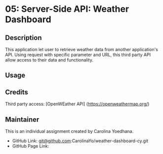 # 05: Server-Side API: Weather Dashboard

## Description 

This application let user to retrieve weather data from another application's API.  Using request with specific parameter and URL, this third party API allow access to their data and functionality.


## Usage 



## Credits

Third party access: [OpenWEather API] (https://openweathermap.org/) 


## Maintainer 
This is an individual assignment created by Carolina Yoedhana.
* GitHub Link: git@github.com:CarolinaYo/weather-dashboard-cy.git
* GitHub Page Link:



